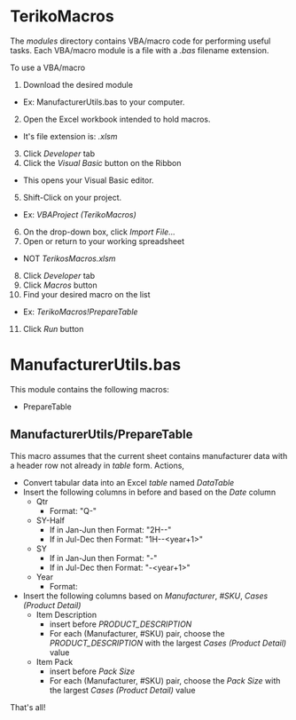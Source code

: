 # TerikoMacros
The *modules* directory contains VBA/macro code for performing useful tasks.
Each VBA/macro module is a file with a *.bas* filename extension.

To use a VBA/macro
1. Download the desired module
  * Ex: ManufacturerUtils.bas to your computer.
2. Open the Excel workbook intended to hold macros.
  * It's file extension is: *.xlsm*
3. Click *Developer* tab
4. Click the *Visual Basic* button on the Ribbon
  * This opens your Visual Basic editor.
5. Shift-Click on your project.
  * Ex: *VBAProject (TerikoMacros)*
6. On the drop-down box, click *Import File...*
7. Open or return to your working spreadsheet
  * NOT *TerikosMacros.xlsm*
8. Click *Developer* tab
9. Click *Macros* button
10. Find your desired macro on the list
  * Ex: *TerikoMacros!PrepareTable*
11. Click *Run* button

# ManufacturerUtils.bas
This module contains the following macros:
* PrepareTable

## ManufacturerUtils/PrepareTable
This macro assumes that the current sheet contains manufacturer data with a header row not already in *table* form.
Actions,
* Convert tabular data into an Excel *table* named *DataTable*
* Insert the following columns in before and based on the *Date* column
  * Qtr
    * Format: "Q<qtr>-<year>"
  * SY-Half
    * If <year> in Jan-Jun then Format: "2H-<year-1>-<year>"
    * If <year> in Jul-Dec then Format: "1H-<year>-<year+1>"
  * SY
    * If <year> in Jan-Jun then Format: "<year-1>-<year>"
    * If <year> in Jul-Dec then Format: "<year>-<year+1>"
  * Year
    * Format: <year>
* Insert the following columns based on *Manufacturer*, *#SKU*, *Cases (Product Detail)*
  * Item Description
    * insert before *PRODUCT_DESCRIPTION*
    * For each (Manufacturer, #SKU) pair, choose the *PRODUCT_DESCRIPTION* with the largest *Cases (Product Detail)* value
  * Item Pack
    * insert before *Pack Size*
    * For each (Manufacturer, #SKU) pair, choose the *Pack Size* with the largest *Cases (Product Detail)* value

That's all!
